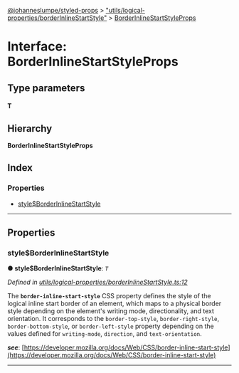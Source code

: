 [@johanneslumpe/styled-props](../README.md) > ["utils/logical-properties/borderInlineStartStyle"](../modules/_utils_logical_properties_borderinlinestartstyle_.md) > [BorderInlineStartStyleProps](../interfaces/_utils_logical_properties_borderinlinestartstyle_.borderinlinestartstyleprops.md)

# Interface: BorderInlineStartStyleProps

## Type parameters
#### T 
## Hierarchy

**BorderInlineStartStyleProps**

## Index

### Properties

* [style$BorderInlineStartStyle](_utils_logical_properties_borderinlinestartstyle_.borderinlinestartstyleprops.md#style_borderinlinestartstyle)

---

## Properties

<a id="style_borderinlinestartstyle"></a>

###  style$BorderInlineStartStyle

**● style$BorderInlineStartStyle**: *`T`*

*Defined in [utils/logical-properties/borderInlineStartStyle.ts:12](https://github.com/johanneslumpe/styled-props/blob/8e709f1/src/utils/logical-properties/borderInlineStartStyle.ts#L12)*

The **`border-inline-start-style`** CSS property defines the style of the logical inline start border of an element, which maps to a physical border style depending on the element's writing mode, directionality, and text orientation. It corresponds to the `border-top-style`, `border-right-style`, `border-bottom-style`, or `border-left-style` property depending on the values defined for `writing-mode`, `direction`, and `text-orientation`.

*__see__*: [https://developer.mozilla.org/docs/Web/CSS/border-inline-start-style](https://developer.mozilla.org/docs/Web/CSS/border-inline-start-style)

___

